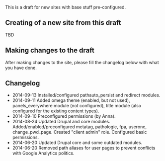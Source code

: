 
This is a draft for new sites with base stuff pre-configured.

## Creating of a new site from this draft

TBD

## Making changes to the draft

After making changes to the site, please fill the changelog below with what you have done.

## Changelog

* 2014-09-13 Installed/configured pathauto_persist and redirect modules.
* 2014-09-11 Added omega theme (enabled, but not used), panels_everywhere module (not configured), title module (also configured for the existing content types).
* 2014-09-10 Preconfigured permissions (by Anna).
* 2014-08-24 Updated Drupal and core modules. Added/enabled/preconfigured metatag, pathologic, fpa, userone, change_pwd_page. Created "client admin" role. Configured basic permissions.
* 2014-06-20 Updated Drupal core and some outdated modules.
* 2014-06-20 Removed path aliases for user pages to prevent conflicts with Google Analytics politics.
